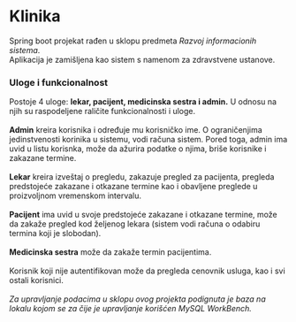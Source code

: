 # Klinika
Spring boot projekat rađen u sklopu predmeta <i>Razvoj informacionih sistema</i>. <br>
Aplikacija je zamišljena kao sistem s namenom za zdravstvene ustanove. 
<h3>Uloge i funkcionalnost</h3>
Postoje 4 uloge: <b>lekar, pacijent, medicinska sestra i admin.</b> U odnosu na njih su raspodeljene raličite funkcionalnosti i uloge.<br><br>
<b>Admin</b> kreira korisnika i određuje mu korisničko ime. O ograničenjima jedinstvenosti korinika u sistemu, vodi računa sistem. Pored toga, admin ima uvid u listu korisnka, može da ažurira podatke o njima, briše korisnike i zakazane termine. <br><br>
<b>Lekar</b> kreira izveštaj o pregledu, zakazuje pregled za pacijenta, pregleda predstojeće zakazane i otkazane termine kao i obavljene preglede u proizvoljnom vremenskom intervalu.<br><br>
<b>Pacijent</b> ima uvid u svoje predstojeće zakazane i otkazane termine, može da zakaže pregled kod željenog lekara (sistem vodi računa o odabiru termina koji je slobodan).<br><br>
<b>Medicinska sestra</b> može da zakaže termin pacijentima. <br><br>
Korisnik koji nije autentifikovan može da pregleda cenovnik usluga, kao i svi ostali korisnici.<br><br>
<i>Za upravljanje podacima u sklopu ovog projekta podignuta je baza na lokalu kojom se za čije je upravljanje korišćen MySQL WorkBench.</i>
